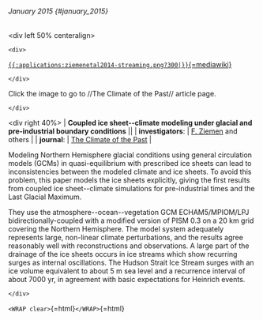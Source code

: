 ###### January 2015 {#january_2015}

\<div left 50% centeralign\>

```{=html}
<div>
```
[`{{:applications:ziemenetal2014-streaming.png?300|}}`{=mediawiki}](http://www.clim-past.net/10/1817/2014/cp-10-1817-2014.html)

```{=html}
</div>
```
Click the image to go to //The Climate of the Past// article page.

```{=html}
</div>
```
\<div right 40%\> \| **Coupled ice sheet--climate modeling under
glacial and pre-industrial boundary conditions** \|\| \|
**investigators**: \| [F.
Ziemen](http://glaciers.gi.alaska.edu/people/ziemen) and
others \| \| **journal**: \| [The Climate of the
Past](http://www.clim-past.net/) \|

Modeling Northern Hemisphere glacial conditions using general
circulation models (GCMs) in quasi-equilibrium with prescribed ice
sheets can lead to inconsistencies between the modeled climate and ice
sheets. To avoid this problem, this paper models the ice sheets
explicitly, giving the first results from coupled ice sheet--climate
simulations for pre-industrial times and the Last Glacial Maximum.

They use the atmosphere--ocean--vegetation GCM ECHAM5/MPIOM/LPJ
bidirectionally-coupled with a modified version of PISM 0.3 on a 20 km
grid covering the Northern Hemisphere. The model system adequately
represents large, non-linear climate perturbations, and the results
agree reasonably well with reconstructions and observations. A large
part of the drainage of the ice sheets occurs in ice streams which show
recurring surges as internal oscillations. The Hudson Strait Ice Stream
surges with an ice volume equivalent to about 5 m sea level and a
recurrence interval of about 7000 yr, in agreement with basic
expectations for Heinrich events.

```{=html}
</div>
```
`<WRAP clear>`{=html}`</WRAP>`{=html}
